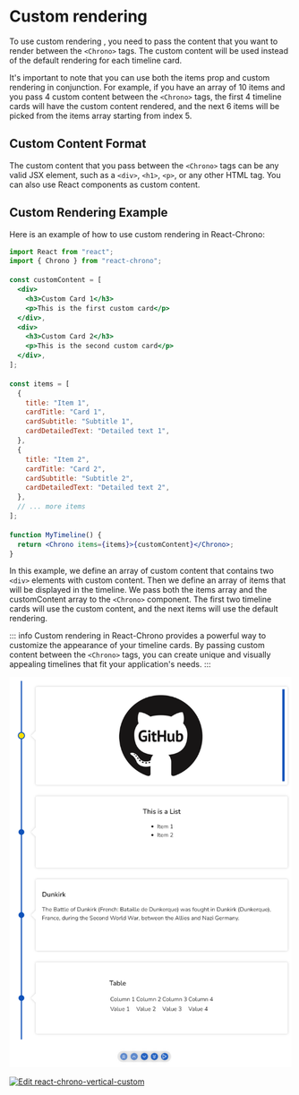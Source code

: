 # Custom rendering

To use custom rendering , you need to pass the content that you want to render between the `<Chrono>` tags. The custom content will be used instead of the default rendering for each timeline card.

It's important to note that you can use both the items prop and custom rendering in conjunction. For example, if you have an array of 10 items and you pass 4 custom content between the `<Chrono>` tags, the first 4 timeline cards will have the custom content rendered, and the next 6 items will be picked from the items array starting from index 5.

## Custom Content Format

The custom content that you pass between the `<Chrono>` tags can be any valid JSX element, such as a `<div>`, `<h1>`, `<p>`, or any other HTML tag. You can also use React components as custom content.

## Custom Rendering Example

Here is an example of how to use custom rendering in React-Chrono:

```jsx
import React from "react";
import { Chrono } from "react-chrono";

const customContent = [
  <div>
    <h3>Custom Card 1</h3>
    <p>This is the first custom card</p>
  </div>,
  <div>
    <h3>Custom Card 2</h3>
    <p>This is the second custom card</p>
  </div>,
];

const items = [
  {
    title: "Item 1",
    cardTitle: "Card 1",
    cardSubtitle: "Subtitle 1",
    cardDetailedText: "Detailed text 1",
  },
  {
    title: "Item 2",
    cardTitle: "Card 2",
    cardSubtitle: "Subtitle 2",
    cardDetailedText: "Detailed text 2",
  },
  // ... more items
];

function MyTimeline() {
  return <Chrono items={items}>{customContent}</Chrono>;
}
```

In this example, we define an array of custom content that contains two `<div>` elements with custom content. Then we define an array of items that will be displayed in the timeline. We pass both the items array and the customContent array to the `<Chrono>` component. The first two timeline cards will use the custom content, and the next items will use the default rendering.

::: info
Custom rendering in React-Chrono provides a powerful way to customize the appearance of your timeline cards. By passing custom content between the `<Chrono>` tags, you can create unique and visually appealing timelines that fit your application's needs.
:::

![vertical_custom](../assets/vertical_custom.png)

[![Edit react-chrono-vertical-custom](https://codesandbox.io/static/img/play-codesandbox.svg)](https://codesandbox.io/s/react-chrono-vertical-custom-qepnm?fontsize=14&hidenavigation=1&theme=dark)
